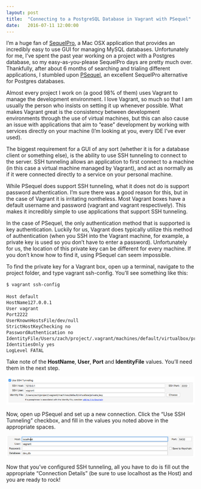 ```yaml
---
layout: post
title:  "Connecting to a PostgreSQL Database in Vagrant with PSequel"
date:   2016-07-11 12:00:00
---
```

I’m a huge fan of [SequelPro](http://www.sequelpro.com/), a Mac OSX application that provides an incredibly easy to use GUI for managing MySQL databases. Unfortunately for me, I’ve spent the past year working on a project with a Postgres database, so my easy-as-you-please SequelPro days are pretty much over. Thankfully, after about 6 months of searching and trialing different applications, I stumbled upon [PSequel](http://www.psequel.com/), an excellent SequelPro alternative for Postgres databases.

Almost every project I work on (a good 98% of them) uses Vagrant to manage the development environment. I love Vagrant, so much so that I am usually the person who insists on setting it up whenever possible. What makes Vagrant great is the consistency between development environments through the use of virtual machines, but this can also cause an issue with applications that aim to “ease” development by working with services directly on your machine (I’m looking at you, every IDE I’ve ever used).

The biggest requirement for a GUI of any sort (whether it is for a database client or something else), is the ability to use SSH tunneling to connect to the server. SSH tunneling allows an application to first connect to a machine (in this case a virtual machine managed by Vagrant), and act as normally as if it were connected directly to a service on your personal machine.

While PSequel does support SSH tunneling, what it does not do is support password authentication. I’m sure there was a good reason for this, but in the case of Vagrant it is irritating nontheless. Most Vagrant boxes have a default username and password (vagrant and vagrant respectively). This makes it incredibly simple to use applications that support SSH tunneling.

In the case of PSequel, the only authentication method that is supported is key authentication. Luckily for us, Vagrant does typically utilize this method of authentication (when you SSH into the Vagrant machine, for example, a private key is used so you don’t have to enter a password). Unfortunately for us, the location of this private key can be different for every machine. If you don’t know how to find it, using PSequel can seem impossible.

To find the private key for a Vagrant box, open up a terminal, navigate to the project folder, and type vagrant ssh-config. You’ll see something like this:

```
$ vagrant ssh-config

Host default
HostName127.0.0.1
User vagrant
Port2222
UserKnownHostsFile/dev/null
StrictHostKeyChecking no
PasswordAuthentication no
IdentityFile/Users/zach/project/.vagrant/machines/default/virtualbox/private_key
IdentitiesOnly yes
LogLevel FATAL
```

Take note of the **HostName**, **User**, **Port** and **IdentityFile** values. You’ll need them in the next step.

![PSequel Setup](/assets/posts/postgres-1.jpg)


Now, open up PSequel and set up a new connection. Click the “Use SSH Tunneling” checkbox, and fill in the values you noted above in the appropriate spaces.

![PSequel Setup](/assets/posts/postgres-2.jpg)


Now that you’ve configured SSH tunneling, all you have to do is fill out the appropriate “Connection Details” (be sure to use localhost as the Host) and you are ready to rock!
